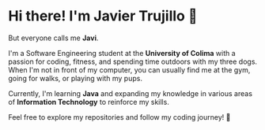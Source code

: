 # Hi there! I'm Javier Trujillo 👋
But everyone calls me **Javi**.

I'm a Software Engineering student at the **University of Colima** with a passion for coding, fitness, and spending time outdoors with my three dogs. When I'm not in front of my computer, you can usually find me at the gym, going for walks, or playing with my pups.

Currently, I'm learning **Java** and expanding my knowledge in various areas of **Information Technology** to reinforce my skills.

Feel free to explore my repositories and follow my coding journey! 🚀
